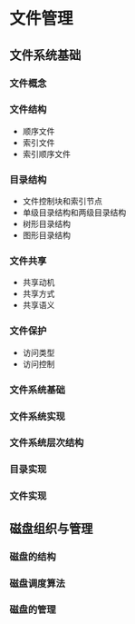 # 文件管理

## 文件系统基础

### 文件概念
### 文件结构
* 顺序文件
* 索引文件
* 索引顺序文件

### 目录结构
* 文件控制块和索引节点
* 单级目录结构和两级目录结构
* 树形目录结构
* 图形目录结构

### 文件共享
* 共享动机
* 共享方式
* 共享语义

### 文件保护
* 访问类型
* 访问控制

### 文件系统基础
### 文件系统实现
### 文件系统层次结构
### 目录实现
### 文件实现

## 磁盘组织与管理

### 磁盘的结构
### 磁盘调度算法
### 磁盘的管理

